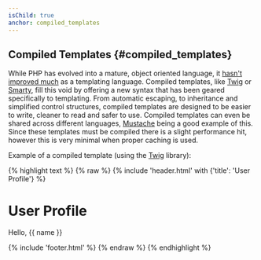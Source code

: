 ```yaml
---
isChild: true
anchor: compiled_templates
---
```


## Compiled Templates {#compiled_templates}

While PHP has evolved into a mature, object oriented language, it
[hasn't improved much](http://fabien.potencier.org/article/34/templating-engines-in-php) as a templating language.
Compiled templates, like [Twig](http://twig.sensiolabs.org/) or [Smarty](http://www.smarty.net/), fill this void by
offering a new syntax that has been geared specifically to templating. From automatic escaping, to inheritance and
simplified control structures, compiled templates are designed to be easier to write, cleaner to read and safer to use.
Compiled templates can even be shared across different languages, [Mustache](http://mustache.github.io/) being a good
example of this. Since these templates must be compiled there is a slight performance hit, however this is very minimal
when proper caching is used.

Example of a compiled template (using the [Twig](http://twig.sensiolabs.org/) library):

{% highlight text %}
{% raw %}
{% include 'header.html' with {'title': 'User Profile'} %}

<h1>User Profile</h1>
<p>Hello, {{ name }}</p>

{% include 'footer.html' %}
{% endraw %}
{% endhighlight %}